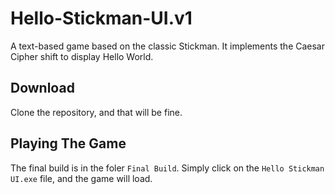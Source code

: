 # Hello-Stickman-UI.v1
A text-based game based on the classic Stickman. It implements the Caesar Cipher shift to display Hello World.

## Download
Clone the repository, and that will be fine. 

## Playing The Game
The final build is in the foler `Final Build`. Simply click on the `Hello Stickman UI.exe` file, and the game will load.
